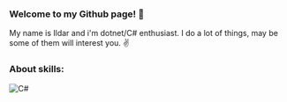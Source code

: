 ### Welcome to my Github page! 👋

My name is Ildar and i'm dotnet/C# enthusiast. I do a lot of things, may be some of them will interest you. ✌️

### About skills:
<img alt="C#" src="https://img.shields.io/badge/C#-#99CC00?logo=sharp&logoColor=#99CC00&?style=for-the-badge&logo=appveyor" />
